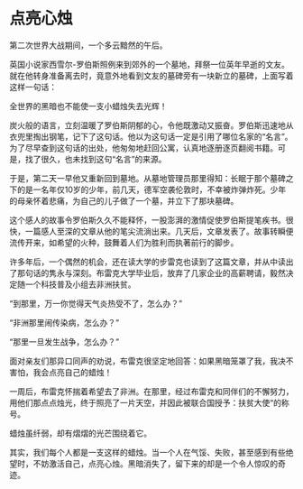 # 点亮心烛

第二次世界大战期间，一个多云黯然的午后。 

英国小说家西雪尔-罗伯斯照例来到郊外的一个墓地，拜祭一位英年早逝的文友。就在他转身准备离去时，竟意外地看到文友的墓碑旁有一块新立的墓碑，上面写着这样一句话： 

全世界的黑暗也不能使一支小蜡烛失去光辉！ 

炭火般的语言，立刻温暖了罗伯斯阴郁的心，令他既激动又振奋。罗伯斯迅速地从衣兜里掏出钢笔，记下了这句话。他以为这句话一定是引用了哪位名家的“名言”。为了尽早查到这句话的出处，他匆匆地赶回公寓，认真地逐册逐页翻阅书籍。可是，找了很久，也未找到这句“名言”的来源。 

于是，第二天一早他又重新回到墓地。从墓地管理员那里得知：长眠于那个墓碑之下的是一名年仅10岁的少年，前几天，德军空袭伦敦时，不幸被炸弹炸死。少年的母亲怀着悲痛，为自己的儿子做了一个墓，并立下了那块墓碑。 

这个感人的故事令罗伯斯久久不能释怀，一股澎湃的激情促使罗伯斯提笔疾书。很快，一篇感人至深的文章从他的笔尖流淌出来。几天后，文章发表了。故事转瞬便流传开来，如希望的火种，鼓舞着人们为胜利而执著前行的脚步。 

许多年后，一个偶然的机会，还在读大学的步雷克也读到了这篇文章，并从中读出了那句话的隽永与深刻。布雷克大学毕业后，放弃了几家企业的高薪聘请，毅然决定随一个科技普及小组去非洲扶贫。 

“到那里，万一你觉得天气炎热受不了，怎么办？” 

“非洲那里闹传染病，怎么办？” 

“那里一旦发生战争，怎么办？” 

面对亲友们那异口同声的劝说，布雷克很坚定地回答：如果黑暗笼罩了我，我决不害怕，我会点亮自己的蜡烛！ 

一周后，布雷克怀揣着希望去了非洲。在那里，经过布雷克和同伴们的不懈努力，用他们那点点烛光，终于照亮了一片天空，并因此被联合国授予：扶贫大使“的称号。 

蜡烛虽纤弱，却有熠熠的光芒围绕着它。 

其实，我们每个人都是一支这样的蜡烛。当一个人在气馁、失败，甚至感到有些绝望时，不妨激活自己，点亮心烛。黑暗消失了，留下来的却是一个令人惊叹的奇迹。
 